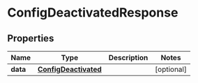 

# ConfigDeactivatedResponse


## Properties

| Name | Type | Description | Notes |
|------------ | ------------- | ------------- | -------------|
|**data** | [**ConfigDeactivated**](ConfigDeactivated.md) |  |  [optional] |



